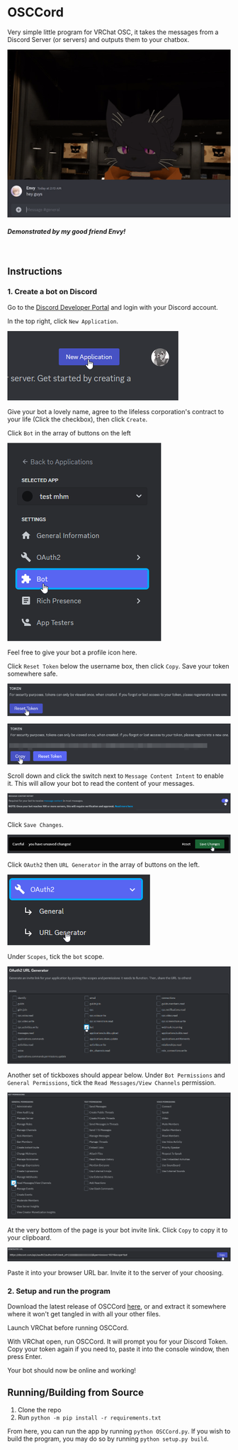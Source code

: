 # OSCCord
Very simple little program for VRChat OSC, it takes the messages from a Discord Server (or servers) and outputs them to your chatbox.

![Program Demonstration](assets/readme-images/demo.gif)
##### Demonstrated by my good friend Envy!
<br>

## Instructions

### 1. Create a bot on Discord
Go to the [Discord Developer Portal](https://discord.com/developers) and login with your Discord account.

In the top right, click `New Application`.

![New Application button](assets/readme-images/new-app.png)

Give your bot a lovely name, agree to the lifeless corporation's contract to your life (Click the checkbox), then click `Create`.

Click `Bot` in the array of buttons on the left

![Bot side button](assets/readme-images/bot-button.png)

Feel free to give your bot a profile icon here.

Click `Reset Token` below the username box, then click `Copy`. Save your token somewhere safe.

![Reset Token button](assets/readme-images/reset-token.png)

![Copy button](assets/readme-images/copy-button.png)

Scroll down and click the switch next to `Message Content Intent` to enable it. This will allow your bot to read the content of your messages.

![Message Intent switch](assets/readme-images/message-intent.png)

Click `Save Changes`.

![Save Changes button](assets/readme-images/savechanges-button.png)

Click `OAuth2` then `URL Generator` in the array of buttons on the left.

![OAuth/URL Generator button](assets/readme-images/oauth-url.png)

Under `Scopes`, tick the `bot` scope.

![Bot Scope Tickbox](assets/readme-images/oauth2-scopes.png)

Another set of tickboxes should appear below. Under `Bot Permissions` and `General Permissions`, tick the `Read Messages/View Channels` permission.

![Permissions Tickbox](assets/readme-images/bot-permissions.png)

At the very bottom of the page is your bot invite link. Click `Copy` to copy it to your clipboard.

![Copy Link button](assets/readme-images/copy-url.png)

Paste it into your browser URL bar. Invite it to the server of your choosing.

### 2. Setup and run the program

Download the latest release of OSCCord [here](https://github.com/Morg-S9/aq-visualizer/releases), or  and extract it somewhere where it won't get tangled in with all your other files.

Launch VRChat before running OSCCord.

With VRChat open, run OSCCord. It will prompt you for your Discord Token. Copy your token again if you need to, paste it into the console window, then press Enter. 

Your bot should now be online and working!

## Running/Building from Source

1. Clone the repo
2. Run `python -m pip install -r requirements.txt`

From here, you can run the app by running `python OSCCord.py`. If you wish to build the program, you may do so by running `python setup.py build`.